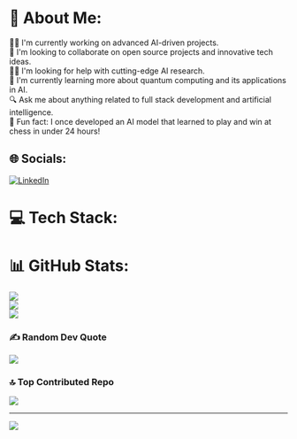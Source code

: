 # 💫 About Me:
  👨‍💻 I'm currently working on advanced AI-driven projects.<br>  🤝 I'm looking to collaborate on open source projects and innovative tech ideas.<br>  🙋‍♂️ I'm looking for help with cutting-edge AI research.<br>  🌱 I'm currently learning more about quantum computing and its applications in AI.<br>  🔍 Ask me about anything related to full stack development and artificial intelligence.<br>  🎉 Fun fact: I once developed an AI model that learned to play and win at chess in under 24 hours!


## 🌐 Socials:
[![LinkedIn](https://img.shields.io/badge/LinkedIn-%230077B5.svg?logo=linkedin&logoColor=white)](https://linkedin.com/in/https://www.linkedin.com/in/collin-bolton-full-stack-developer) 

# 💻 Tech Stack:

# 📊 GitHub Stats:
![](https://github-readme-stats.vercel.app/api?username=talentcoco0619&theme=dark&hide_border=false&include_all_commits=false&count_private=true)<br/>
![](https://github-readme-streak-stats.herokuapp.com/?user=talentcoco0619&theme=dark&hide_border=false)<br/>
![](https://github-readme-stats.vercel.app/api/top-langs/?username=talentcoco0619&theme=dark&hide_border=false&include_all_commits=false&count_private=true&layout=compact)

### ✍️ Random Dev Quote
![](https://quotes-github-readme.vercel.app/api?type=horizontal&theme=radical)

### 🔝 Top Contributed Repo
![](https://github-contributor-stats.vercel.app/api?username=talentcoco0619&limit=5&theme=radical&combine_all_yearly_contributions=true)

---
[![](https://visitcount.itsvg.in/api?id=talentcoco0619&icon=0&color=9)](https://visitcount.itsvg.in)

<!-- Proudly created with GPRM ( https://gprm.itsvg.in ) -->
